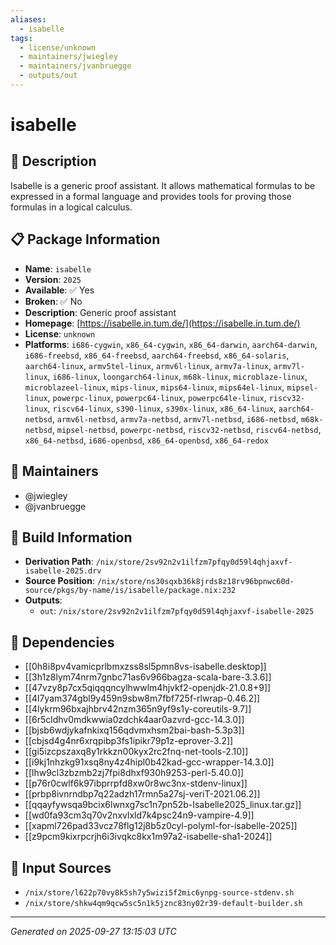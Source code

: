 ```yaml
---
aliases:
  - isabelle
tags:
  - license/unknown
  - maintainers/jwiegley
  - maintainers/jvanbruegge
  - outputs/out
---
```


# isabelle

## 📝 Description

Isabelle is a generic proof assistant.  It allows mathematical formulas
to be expressed in a formal language and provides tools for proving those
formulas in a logical calculus.


## 📋 Package Information

- **Name**: `isabelle`
- **Version**: `2025`
- **Available**: ✅ Yes
- **Broken**: ✅ No
- **Description**: Generic proof assistant
- **Homepage**: [https://isabelle.in.tum.de/](https://isabelle.in.tum.de/)
- **License**: `unknown`
- **Platforms**: `i686-cygwin`, `x86_64-cygwin`, `x86_64-darwin`, `aarch64-darwin`, `i686-freebsd`, `x86_64-freebsd`, `aarch64-freebsd`, `x86_64-solaris`, `aarch64-linux`, `armv5tel-linux`, `armv6l-linux`, `armv7a-linux`, `armv7l-linux`, `i686-linux`, `loongarch64-linux`, `m68k-linux`, `microblaze-linux`, `microblazeel-linux`, `mips-linux`, `mips64-linux`, `mips64el-linux`, `mipsel-linux`, `powerpc-linux`, `powerpc64-linux`, `powerpc64le-linux`, `riscv32-linux`, `riscv64-linux`, `s390-linux`, `s390x-linux`, `x86_64-linux`, `aarch64-netbsd`, `armv6l-netbsd`, `armv7a-netbsd`, `armv7l-netbsd`, `i686-netbsd`, `m68k-netbsd`, `mipsel-netbsd`, `powerpc-netbsd`, `riscv32-netbsd`, `riscv64-netbsd`, `x86_64-netbsd`, `i686-openbsd`, `x86_64-openbsd`, `x86_64-redox`
## 👥 Maintainers

- @jwiegley
- @jvanbruegge


## 🔧 Build Information

- **Derivation Path**: `/nix/store/2sv92n2v1ilfzm7pfqy0d59l4qhjaxvf-isabelle-2025.drv`
- **Source Position**: `/nix/store/ns30sqxb36k8jrds8z18rv96bpnwc60d-source/pkgs/by-name/is/isabelle/package.nix:232`
- **Outputs**:
  - `out`:  `/nix/store/2sv92n2v1ilfzm7pfqy0d59l4qhjaxvf-isabelle-2025`

## 🔗 Dependencies

- [[0h8i8pv4vamicprlbmxzss8sl5pmn8vs-isabelle.desktop]]
- [[3h1z8lym74nrm7gnbc71as6v966bagza-scala-bare-3.3.6]]
- [[47vzy8p7cx5qiqqqncylhwwlm4hjvkf2-openjdk-21.0.8+9]]
- [[4l7yam374gbl9y459n9sbw8m7fbf725f-rlwrap-0.46.2]]
- [[4lykrm96bxajhbrv42nzm365n9yf9s1y-coreutils-9.7]]
- [[6r5cldhv0mdkwwia0zdchk4aar0azvrd-gcc-14.3.0]]
- [[bjsb6wdjykafnkixq156qdvmxhsm2bai-bash-5.3p3]]
- [[cbjsd4g4nr6xrqpibp3fs1ipikr79p1z-eprover-3.2]]
- [[gi5izcpszaxq8y1rkkzn00kyx2rc2fnq-net-tools-2.10]]
- [[i9kj1nhzkg91xsq8ny4z4hipl0b42kad-gcc-wrapper-14.3.0]]
- [[lhw9cl3zbzmb2zj7fpi8dhxf930h9253-perl-5.40.0]]
- [[p76r0cwlf6k97ibprrpfd8xw0r8wc3nx-stdenv-linux]]
- [[prbp8ivnrndbp7q22adzh17rmn5a27sj-veriT-2021.06.2]]
- [[qqayfywsqa9bcix6lwnxg7sc1n7pn52b-Isabelle2025_linux.tar.gz]]
- [[wd0fa93cm3q70v2nxvlxld7k4psc24n9-vampire-4.9]]
- [[xapml726pad33vcz78flg12j8b5z0cyl-polyml-for-isabelle-2025]]
- [[z9pcm9kixrpcrjh6i3ivqkc8kx1m97a2-isabelle-sha1-2024]]

## 📁 Input Sources

- `/nix/store/l622p70vy8k5sh7y5wizi5f2mic6ynpg-source-stdenv.sh`
- `/nix/store/shkw4qm9qcw5sc5n1k5jznc83ny02r39-default-builder.sh`

---
*Generated on 2025-09-27 13:15:03 UTC*

